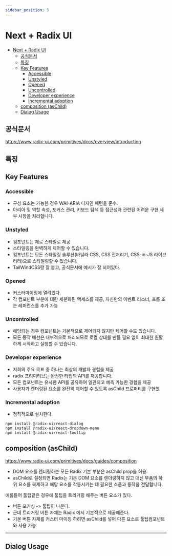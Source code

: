 ```yaml
---
sidebar_position: 5
---
```


# Next + Radix UI

- [Next + Radix UI](#next--radix-ui)
  - [공식문서](#공식문서)
  - [특징](#특징)
  - [Key Features](#key-features)
    - [Accessible](#accessible)
    - [Unstyled](#unstyled)
    - [Opened](#opened)
    - [Uncontrolled](#uncontrolled)
    - [Developer experience](#developer-experience)
    - [Incremental adoption](#incremental-adoption)
  - [composition (asChild)](#composition-aschild)
  - [Dialog Usage](#dialog-usage)


## 공식문서

https://www.radix-ui.com/primitives/docs/overview/introduction

## 특징 

## Key Features

### Accessible

- 구성 요소는 가능한 경우 WAI-ARIA 디자인 패턴을 준수. 
- 아리아 및 역할 속성, 포커스 관리, 키보드 탐색 등 접근성과 관련된 어려운 구현 세부 사항을 처리합니다. 

### Unstyled

- 컴포넌트는 제로 스타일로 제공
- 스타일링을 완벽하게 제어할 수 있습니다.
- 컴포넌트는 모든 스타일링 솔루션(바닐라 CSS, CSS 전처리기, CSS-in-JS 라이브러리)으로 스타일링할 수 있습니다.
- TailWindCSS랑 잘 붙고, 공식문서에 예시가 잘 되어있다. 

### Opened

- 커스터마이징에 열려있다.
- 각 컴포넌트 부분에 대한 세분화된 액세스를 제공, 자신만의 이벤트 리스너, 프롭 또는 레퍼런스를 추가 가능  


### Uncontrolled

- 해당되는 경우 컴포넌트는 기본적으로 제어되지 않지만 제어할 수도 있습니다. 
- 모든 동작 배선은 내부적으로 처리되므로 로컬 상태를 만들 필요 없이 최대한 원활하게 시작하고 실행할 수 있습니다.

### Developer experience

- 저희의 주요 목표 중 하나는 최상의 개발자 경험을 제공
- radix 프리미티브는 완전한 타입의 API를 제공합니다. 
- 모든 컴포넌트는 유사한 API를 공유하여 일관되고 예측 가능한 경험을 제공
- 사용자가 렌더링된 요소를 완전히 제어할 수 있도록 asChild 프로퍼티를 구현했


### Incremental adoption

- 점직적으로 설치한다.  

```
npm install @radix-ui/react-dialog
npm install @radix-ui/react-dropdown-menu
npm install @radix-ui/react-tooltip
```


## composition (asChild)

https://www.radix-ui.com/primitives/docs/guides/composition

- DOM 요소를 렌더링하는 모든 Radix 기본 부분은 asChild prop을 허용.   
- asChild로 설정되면 Radix는 기본 DOM 요소를 렌더링하지 않고 대신 부품의 하위 요소를 복제하고 해당 요소를 작동시키는 데 필요한 소품과 동작을 전달합니다.  

예를들어 툴팁같은 경우에 툴팁을 트리거링 해주는 버튼 요소가 있다.
- 버튼 포커싱 -> 툴팁이 나온다.  
- 근데 트리거링 버튼 자체는 Radix 에서 기본적으로 제공해준다.  
- 기본 버튼 자체를 커스터 마이징 하려면 asChild를 넣어 다른 요소로 툴팁컴포넌트와 사용 가능 

---

## Dialog Usage